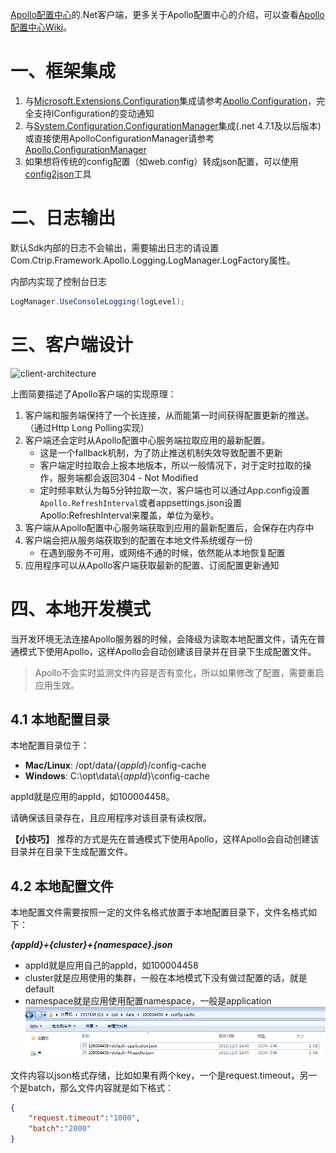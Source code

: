 ﻿﻿[Apollo配置中心](https://github.com/apolloconfig/apollo)的.Net客户端，更多关于Apollo配置中心的介绍，可以查看[Apollo配置中心Wiki](https://github.com/apolloconfig/apollo/wiki)。

# 一、框架集成

1. 与[Microsoft.Extensions.Configuration](https://docs.microsoft.com/zh-cn/aspnet/core/fundamentals/configuration/)集成请参考[Apollo.Configuration](https://github.com/apolloconfig/apollo.net/blob/main/src/Apollo.Configuration/README.md)，完全支持IConfiguration的变动通知
2. 与[System.Configuration.ConfigurationManager](https://docs.microsoft.com/zh-cn/dotnet/api/system.configuration.configurationbuilder)集成(.net 4.7.1及以后版本)或直接使用ApolloConfigurationManager请参考[Apollo.ConfigurationManager](https://github.com/apolloconfig/apollo.net/blob/main/src/Apollo.ConfigurationManager/README.md)
3. 如果想将传统的config配置（如web.config）转成json配置，可以使用[config2json](https://github.com/pengweiqhca/config2json)工具

# 二、日志输出

默认Sdk内部的日志不会输出，需要输出日志的请设置Com.Ctrip.Framework.Apollo.Logging.LogManager.LogFactory属性。

内部内实现了控制台日志
``` C#
LogManager.UseConsoleLogging(logLevel);
```

# 三、客户端设计
![client-architecture](https://github.com/apolloconfig/apollo/raw/master/doc/images/client-architecture.png)

上图简要描述了Apollo客户端的实现原理：

1. 客户端和服务端保持了一个长连接，从而能第一时间获得配置更新的推送。（通过Http Long Polling实现）
2. 客户端还会定时从Apollo配置中心服务端拉取应用的最新配置。
    * 这是一个fallback机制，为了防止推送机制失效导致配置不更新
    * 客户端定时拉取会上报本地版本，所以一般情况下，对于定时拉取的操作，服务端都会返回304 - Not Modified
    * 定时频率默认为每5分钟拉取一次，客户端也可以通过App.config设置`Apollo.RefreshInterval`或者appsettings.json设置Apollo:RefreshInterval来覆盖，单位为毫秒。
3. 客户端从Apollo配置中心服务端获取到应用的最新配置后，会保存在内存中
4. 客户端会把从服务端获取到的配置在本地文件系统缓存一份
    * 在遇到服务不可用，或网络不通的时候，依然能从本地恢复配置
5. 应用程序可以从Apollo客户端获取最新的配置、订阅配置更新通知

# 四、本地开发模式

当开发环境无法连接Apollo服务器的时候，会降级为读取本地配置文件，请先在普通模式下使用Apollo，这样Apollo会自动创建该目录并在目录下生成配置文件。

> Apollo不会实时监测文件内容是否有变化，所以如果修改了配置，需要重启应用生效。

## 4.1 本地配置目录
本地配置目录位于：
* **Mac/Linux**: /opt/data/{_appId_}/config-cache
* **Windows**: C:\opt\data\\{_appId_}\config-cache

appId就是应用的appId，如100004458。

请确保该目录存在，且应用程序对该目录有读权限。

**【小技巧】** 推荐的方式是先在普通模式下使用Apollo，这样Apollo会自动创建该目录并在目录下生成配置文件。

## 4.2 本地配置文件
本地配置文件需要按照一定的文件名格式放置于本地配置目录下，文件名格式如下：

**_{appId}+{cluster}+{namespace}.json_**

* appId就是应用自己的appId，如100004458
* cluster就是应用使用的集群，一般在本地模式下没有做过配置的话，就是default
* namespace就是应用使用配置namespace，一般是application
![client-local-cache](https://raw.githubusercontent.com/apolloconfig/apollo/master/doc/images/apollo-net-config-cache.png)

文件内容以json格式存储，比如如果有两个key，一个是request.timeout，另一个是batch，那么文件内容就是如下格式：
```json
{
    "request.timeout":"1000",
    "batch":"2000"
}
```

